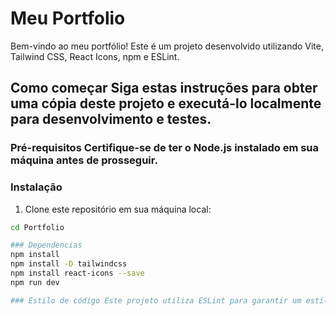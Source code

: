 # Meu Portfolio

Bem-vindo ao meu portfólio! Este é um projeto desenvolvido utilizando Vite, Tailwind CSS, React Icons, npm e ESLint. 

## Como começar Siga estas instruções para obter uma cópia deste projeto e executá-lo localmente para desenvolvimento e testes. 
 
### Pré-requisitos Certifique-se de ter o Node.js instalado em sua máquina antes de prosseguir.

### Instalação 

1. Clone este repositório em sua máquina local: 
```sh git clone https://github.com/CaioSrf/Portfolio.git 
cd Portfolio 

### Dependencias 
npm install 
npm install -D tailwindcss 
npm install react-icons --save 
npm run dev 

### Estilo de código Este projeto utiliza ESLint para garantir um estilo de código consistente. Certifique-se de que seu editor de código está configurado para suportar ESLint.